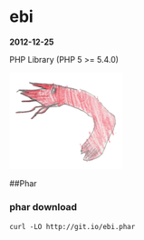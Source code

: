 ebi
====
__2012-12-25__

PHP Library (PHP 5 >= 5.4.0)

![](ebi.png)


##Phar

### phar download

```
curl -LO http://git.io/ebi.phar
```
